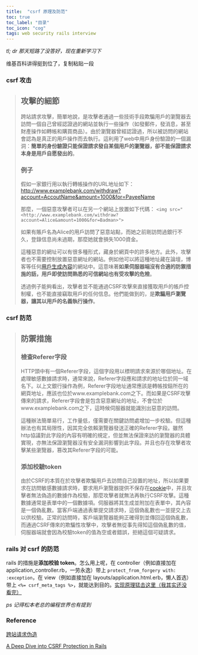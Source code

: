 ```yaml
---
title:  "csrf 原理及防范"
toc: true
toc_label: "目录"
toc_icon: "cog"
tags: web security rails interview
---
```


*tl; dr 那天短路了没答好，现在重新学习下*

维基百科讲得挺到位了，复制粘贴一段

### csrf 攻击

> ## 攻擊的細節
>
> 跨站請求攻擊，簡單地說，是攻擊者通過一些技術手段欺騙用戶的瀏覽器去訪問一個自己曾經認證過的網站並執行一些操作（如發郵件，發消息，甚至財產操作如轉帳和購買商品）。由於瀏覽器曾經認證過，所以被訪問的網站會認為是真正的用戶操作而去執行。這利用了web中用戶身份驗證的一個漏洞：**簡單的身份驗證只能保證請求發自某個用戶的瀏覽器，卻不能保證請求本身是用戶自愿發出的**。
>
> ### 例子
>
> 假如一家銀行用以執行轉帳操作的URL地址如下： <http://www.examplebank.com/withdraw?account=AccoutName&amount=1000&for=PayeeName>
>
> 那麼，一個惡意攻擊者可以在另一个網站上放置如下代碼： `<img src="<http://www.examplebank.com/withdraw?account=Alice&amount=1000&for=Badman>">`
>
> 如果有賬戶名為Alice的用戶訪問了惡意站點，而她之前剛訪問過銀行不久，登錄信息尚未過期，那麼她就會損失1000資金。
>
> 這種惡意的網址可以有很多種形式，藏身於網頁中的許多地方。此外，攻擊者也不需要控制放置惡意網址的網站。例如他可以將這種地址藏在論壇，博客等任何[用戶生成內容](https://www.wikiwand.com/zh/%E7%94%A8%E6%88%B6%E7%94%9F%E6%88%90%E5%85%A7%E5%AE%B9)的網站中。這意味著**如果伺服器端沒有合適的防禦措施的話，用戶即使訪問熟悉的可信網站也有受攻擊的危險**。
>
> 透過例子能夠看出，攻擊者並不能通過CSRF攻擊來直接獲取用戶的帳戶控制權，也不能直接竊取用戶的任何信息。他們能做到的，是**欺騙用戶瀏覽器，讓其以用戶的名義執行操作**。

### csrf 防范

> ## 防禦措施
>
> ### 檢查Referer字段
>
> HTTP頭中有一個Referer字段，這個字段用以標明請求來源於哪個地址。在處理敏感數據請求時，通常來說，Referer字段應和請求的地址位於同一域名下。以上文銀行操作為例，Referer字段地址通常應該是轉帳按鈕所在的網頁地址，應該也位於www.examplebank.com之下。而如果是CSRF攻擊傳來的請求，Referer字段會是包含惡意網址的地址，不會位於www.examplebank.com之下，這時候伺服器就能識別出惡意的訪問。
>
> 這種辦法簡單易行，工作量低，僅需要在關鍵訪問處增加一步校驗。但這種辦法也有其局限性，因其完全依賴瀏覽器發送正確的Referer字段。雖然http協議對此字段的內容有明確的規定，但並無法保證來訪的瀏覽器的具體實現，亦無法保證瀏覽器沒有安全漏洞影響到此字段。并且也存在攻擊者攻擊某些瀏覽器，篡改其Referer字段的可能。
>
> ### 添加校驗token
>
> 由於CSRF的本質在於攻擊者欺騙用戶去訪問自己設置的地址，所以如果要求在訪問敏感數據請求時，要求用戶瀏覽器提供不保存在[cookie](https://www.wikiwand.com/zh/Cookie)中，并且攻擊者無法偽造的數據作為校驗，那麼攻擊者就無法再執行CSRF攻擊。這種數據通常是表單中的一個數據項。伺服器將其生成並附加在表單中，其內容是一個偽亂數。當客戶端通過表單提交請求時，這個偽亂數也一並提交上去以供校驗。正常的訪問時，客戶端瀏覽器能夠正確得到並傳回這個偽亂數，而通過CSRF傳來的欺騙性攻擊中，攻擊者無從事先得知這個偽亂數的值，伺服器端就會因為校驗token的值為空或者錯誤，拒絕這個可疑請求。

### rails 对 csrf 的防范

rails 的措施是**添加校验 token**。怎么用上呢，在 controller（例如直接加在 application_controller.rb，一劳永逸）带上 `protect_from_forgery with: :exception`，在 view（例如直接加在 layouts/application.html.erb，懒人首选）带上 `<%= csrf_meta_tags %>`，就能达到目的。[实现原理猛击这里（我其实还没看完）](https://medium.com/rubyinside/a-deep-dive-into-csrf-protection-in-rails-19fa0a42c0ef)

*ps 记得松本老总的编程世界也有提到*

### Reference

[跨站请求伪造](https://www.wikiwand.com/zh/%E8%B7%A8%E7%AB%99%E8%AF%B7%E6%B1%82%E4%BC%AA%E9%80%A0)

[A Deep Dive into CSRF Protection in Rails](https://medium.com/rubyinside/a-deep-dive-into-csrf-protection-in-rails-19fa0a42c0ef)
